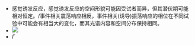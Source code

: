 + 感觉诱发反应，感觉诱发反应的空间形貌可能因受试者而异，但其潜伏期可能相对恒定。/事件相关震荡响应相反，事件相关(诱导)振荡响应的相位在不同试验中可能会有相当大的变化，而其光谱内容和空间分布保持相同。
+ ![](https://latex.codecogs.com/png.latex?\dpi{400}\int&space;\frac{1}{x}&space;dx&space;=&space;\ln&space;\left|&space;x&space;\right|&space;+&space;C)
+ $\Gamma$